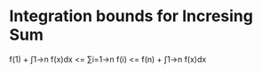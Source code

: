 # Integration bounds for Incresing Sum

f(1) + ∫1->n f(x)dx <= ∑i=1->n f(i) <= f(n) + ∫1->n f(x)dx  
